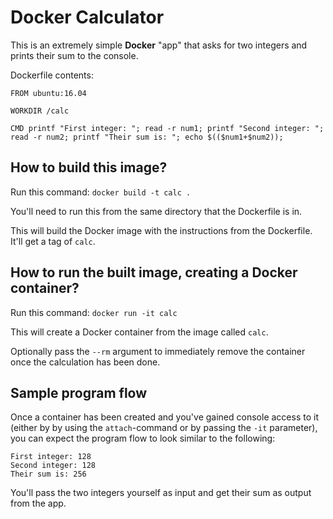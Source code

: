 # Docker Calculator

This is an extremely simple **Docker** "app" that asks for two integers and prints their sum to the console.

Dockerfile contents:
```
FROM ubuntu:16.04

WORKDIR /calc

CMD printf "First integer: "; read -r num1; printf "Second integer: "; read -r num2; printf "Their sum is: "; echo $(($num1+$num2));
```

## How to build this image?
Run this command: `docker build -t calc .`

You'll need to run this from the same directory that the Dockerfile is in.

This will build the Docker image with the instructions from the Dockerfile. It'll get a tag of `calc`.

## How to run the built image, creating a Docker container?
Run this command: `docker run -it calc`

This will create a Docker container from the image called `calc`.

Optionally pass the `--rm` argument to immediately remove the container once the calculation has been done.

## Sample program flow

Once a container has been created and you've gained console access to it (either by by using the `attach`-command or by passing the `-it` parameter), you can expect the program flow to look similar to the following:

```
First integer: 128
Second integer: 128
Their sum is: 256
```

You'll pass the two integers yourself as input and get their sum as output from the app.
